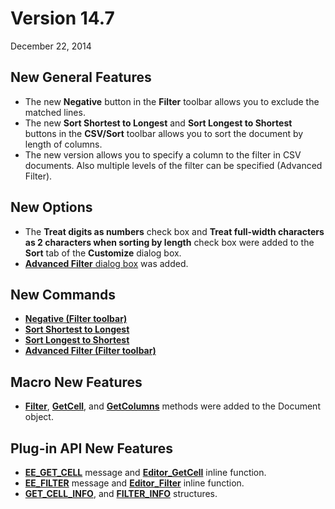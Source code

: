 # Version 14.7

December 22, 2014

## New General Features

- The new **Negative** button in the **Filter** toolbar allows you to exclude the matched lines.
- The new **Sort Shortest to Longest** and **Sort Longest to Shortest** buttons in the **CSV/Sort** toolbar allows you to sort the document by length of columns.
- The new version allows you to specify a column to the filter in CSV documents. Also multiple levels of the filter can be specified (Advanced Filter).

## New Options

- The **Treat digits as numbers** check box and **Treat full-width characters as 2 characters when sorting by length** check box were added to the **Sort** tab of the
**Customize** dialog box.
- [**Advanced Filter** dialog box](../dlg/advanced_filter/index) was added.

## New Commands

- **[Negative (Filter toolbar)](../cmd/search/filterbar_negative)**
- [**Sort Shortest to Longest**](../cmd/edit/sort_length_a)
- [**Sort Longest to Shortest**](../cmd/edit/sort_length_d)
- [**Advanced Filter (Filter toolbar)**](../cmd/search/filterbar_advanced)

## Macro New Features

- **[Filter](../macro/document/filter)**, [**GetCell**](../macro/document/getcell), and [**GetColumns**](../macro/document/getcolumns) methods were added to the Document object.

## Plug-in API New Features

- [**EE\_GET\_CELL**](../plugin/message/ee_get_cell) message and [**Editor\_GetCell**](../plugin/macro/editor_getcell) inline function.
- [**EE\_FILTER**](../plugin/message/ee_filter) message and [**Editor\_Filter**](../plugin/macro/editor_filter) inline function.
- [**GET\_CELL\_INFO**](../plugin/structure/get_cell_info), and [**FILTER\_INFO**](../plugin/structure/filter_info) structures.